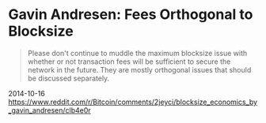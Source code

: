 # Gavin Andresen: Fees Orthogonal to Blocksize

> Please don't continue to muddle the maximum blocksize issue with whether or not transaction fees will be sufficient to secure the network in the future. They are mostly orthogonal issues that should be discussed separately. 

2014-10-16 https://www.reddit.com/r/Bitcoin/comments/2jeyci/blocksize_economics_by_gavin_andresen/clb4e0r
